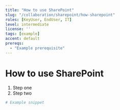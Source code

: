 ```yaml
---
title: "How to use SharePoint"
slug: "/collaboration/sharepoint/how-sharepoint"
roles: [KeyUser, EndUser, IT]
level: intermediate
license: ''
tags: [example]
accent: default
prereqs:
  - "Example prerequisite"
---
```


# How to use SharePoint

1. Step one
2. Step two

```powershell
# Example snippet
```
